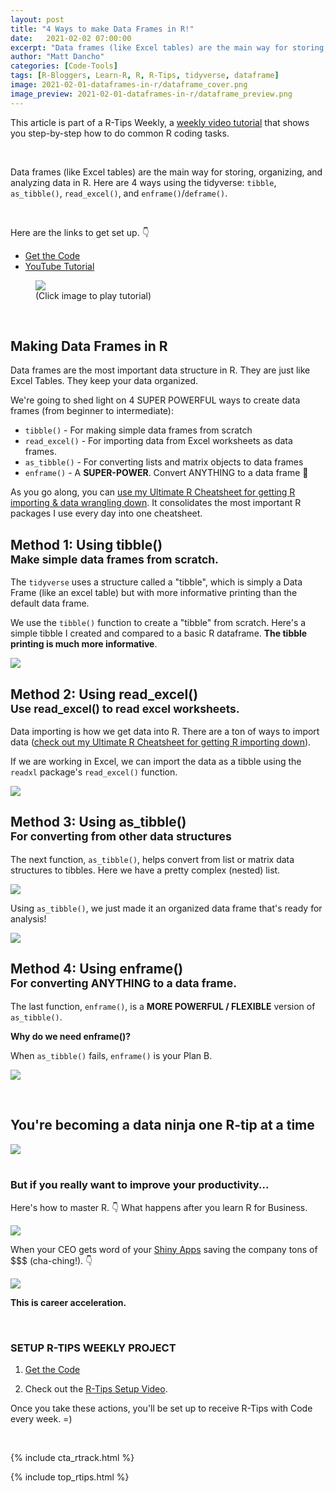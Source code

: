 ```yaml
---
layout: post
title: "4 Ways to make Data Frames in R!"
date:   2021-02-02 07:00:00
excerpt: "Data frames (like Excel​ tables) are the main way for storing, organizing, and analyzing data in R​. Here are 4 ways using the tidyverse."
author: "Matt Dancho"
categories: [Code-Tools]
tags: [R-Bloggers, Learn-R, R, R-Tips, tidyverse, dataframe]
image: 2021-02-01-dataframes-in-r/dataframe_cover.png
image_preview: 2021-02-01-dataframes-in-r/dataframe_preview.png
---
```




This article is part of a R-Tips Weekly, a [weekly video tutorial](https://mailchi.mp/business-science/r-tips-newsletter) that shows you step-by-step how to do common R coding tasks.

<br/>


Data frames (like Excel​ tables) are the main way for storing, organizing, and analyzing data in R​. Here are 4 ways using the tidyverse​: `tibble`, `as_tibble()`, `read_excel()`, and `enframe()`/`deframe()`.

<br>

Here are the links to get set up. 👇

- [Get the Code](https://mailchi.mp/business-science/r-tips-newsletter)
- [YouTube Tutorial](https://youtu.be/qdcRy-Yp7co)


<figure class="text-center">
    <a href="https://youtu.be/qdcRy-Yp7co"><img src="/assets/2021-02-01-dataframes-in-r/video_thumb.png" border="0" /></a>
  <figcaption>(Click image to play tutorial)</figcaption>
</figure>

<br>


## Making Data Frames in R

Data frames are the most important data structure in R. They are just like Excel Tables. They keep your data organized.

We're going to shed light on 4 SUPER POWERFUL ways to create data frames (from beginner to intermediate):

- `tibble()` - For making simple data frames from scratch
- `read_excel()` - For importing data from Excel worksheets as data frames.
- `as_tibble()` - For converting lists and matrix objects to data frames 
- `enframe()` - A **SUPER-POWER**. Convert ANYTHING to a data frame 🤯

As you go along, you can [use my Ultimate R Cheatsheet for getting R importing & data wrangling down](https://business-science.us17.list-manage.com/track/click?u=cc36813ecec32f8e7b5088961&id=cb418d7180&e=56afb996e2). It consolidates the most important R packages I use every day into one cheatsheet.



<h2>Method 1: Using tibble()<br><small>Make simple data frames from scratch.</small></h2>
 
The `tidyverse` uses a structure called a "tibble", which is simply a Data Frame (like an excel table) but with more informative printing than the default data frame. 

We use the `tibble()` function to create a "tibble" from scratch. Here's a simple tibble I created and compared to a basic R dataframe. **The tibble printing is much more informative**. 

![](/assets/2021-02-01-dataframes-in-r/method1_tibble.jpg)



<h2>Method 2: Using read_excel()<br><small>Use read_excel() to read excel worksheets.</small></h2>
 
Data importing is how we get data into R. There are a ton of ways to import data ([check out my Ultimate R Cheatsheet for getting R importing down](https://business-science.us17.list-manage.com/track/click?u=cc36813ecec32f8e7b5088961&id=1a2fef147d&e=56afb996e2)).

If we are working in Excel, we can import the data as a tibble using the `readxl` package's `read_excel()` function. 

![](/assets/2021-02-01-dataframes-in-r/method2_read_excel.jpg)



<h2>Method 3: Using as_tibble()<br><small>For converting from other data structures</small></h2>
 
The next function, `as_tibble()`, helps convert from list or matrix data structures to tibbles. Here we have a pretty complex (nested) list. 

![](/assets/2021-02-01-dataframes-in-r/method3_as_tibble_1.jpg)


Using `as_tibble()`, we just made it an organized data frame that's ready for analysis! 

![](/assets/2021-02-01-dataframes-in-r/method3_as_tibble_2.jpg)



<h2>Method 4: Using enframe()<br><small>For converting ANYTHING to a data frame. </small></h2>
 
The last function, `enframe()`, is a **MORE POWERFUL / FLEXIBLE** version of `as_tibble()`.

**Why do we need enframe()?**  

When `as_tibble()` fails, `enframe()` is your Plan B. 

![](/assets/2021-02-01-dataframes-in-r/method4_enframe.jpg)



<br>

## You're becoming a data ninja one R-tip at a time

<div class="text-center">
    <img src="/assets/2021-02-01-dataframes-in-r/ninja.gif">
</div>

<br>


### But if you really want to improve your productivity... 

<p class="text-center">
    Here's how to master R.  👇
    What happens after you learn R for Business. 
</p>

<img src="/assets/2021-02-01-dataframes-in-r/harry.gif">


When your CEO gets word of your [Shiny Apps](https://www.business-science.io/business/2020/08/05/build-data-science-app-3-months.html) saving the company tons of $$$ (cha-ching!). 👇

<img src="/assets/2021-02-01-dataframes-in-r/wizard.gif">


<p class="text-center"><strong>This is career acceleration.</strong></p>



<br>

### SETUP R-TIPS WEEKLY PROJECT

1. [Get the Code](https://mailchi.mp/business-science/r-tips-newsletter)

2. Check out the [R-Tips Setup Video](https://youtu.be/F7aYV0RPyD0).

Once you take these actions, you'll be set up to receive R-Tips with Code every week. =)

<br>

{% include cta_rtrack.html %}

{% include top_rtips.html %}